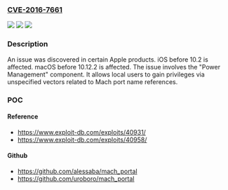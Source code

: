 ### [CVE-2016-7661](https://cve.mitre.org/cgi-bin/cvename.cgi?name=CVE-2016-7661)
![](https://img.shields.io/static/v1?label=Product&message=n%2Fa&color=blue)
![](https://img.shields.io/static/v1?label=Version&message=n%2Fa&color=blue)
![](https://img.shields.io/static/v1?label=Vulnerability&message=n%2Fa&color=brighgreen)

### Description

An issue was discovered in certain Apple products. iOS before 10.2 is affected. macOS before 10.12.2 is affected. The issue involves the "Power Management" component. It allows local users to gain privileges via unspecified vectors related to Mach port name references.

### POC

#### Reference
- https://www.exploit-db.com/exploits/40931/
- https://www.exploit-db.com/exploits/40958/

#### Github
- https://github.com/alessaba/mach_portal
- https://github.com/uroboro/mach_portal

